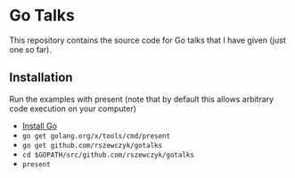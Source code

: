 # Go Talks

This repository contains the source code for Go talks that I have given (just one so far).

## Installation

Run the examples with present (note that by default this allows arbitrary code execution on your computer)

- [Install Go](http://golang.org)
- `go get golang.org/x/tools/cmd/present`
- `go get github.com/rszewczyk/gotalks`
- `cd $GOPATH/src/github.com/rszewczyk/gotalks`
- `present`

